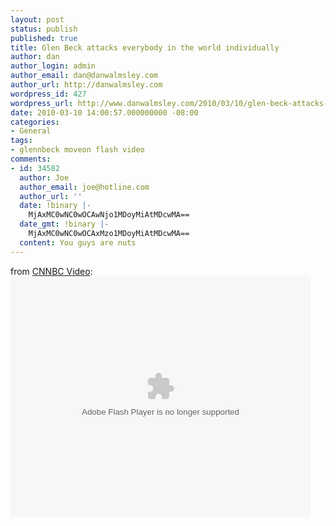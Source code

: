 ```yaml
---
layout: post
status: publish
published: true
title: Glen Beck attacks everybody in the world individually
author: dan
author_login: admin
author_email: dan@danwalmsley.com
author_url: http://danwalmsley.com
wordpress_id: 427
wordpress_url: http://www.danwalmsley.com/2010/03/10/glen-beck-attacks-everybody-in-the-world-individually/
date: 2010-03-10 14:00:57.000000000 -08:00
categories:
- General
tags:
- glennbeck moveon flash video
comments:
- id: 34582
  author: Joe
  author_email: joe@hotline.com
  author_url: ''
  date: !binary |-
    MjAxMC0wNC0wOCAwNjo1MDoyMiAtMDcwMA==
  date_gmt: !binary |-
    MjAxMC0wNC0wOCAxMzo1MDoyMiAtMDcwMA==
  content: You guys are nuts
---
```

from <a href="http://beck.cnnbcvideo.com/">CNNBC Video</a>:
<object id="viralVideo" style="visibility: visible;" classid="clsid:d27cdb6e-ae6d-11cf-96b8-444553540000" width="480" height="385" codebase="http://download.macromedia.com/pub/shockwave/cabs/flash/swflash.cab#version=6,0,40,0"><param name="wmode" value="transparent" /><param name="allowScriptAccess" value="always" /><param name="flashvars" value="dataURL=http%3A%2F%2Fbeck.cnnbcvideo.com%2Fembed.xml%3Fbv_id%3Db|61030-2HFYxax&amp;autoPlay=0" /><param name="src" value="http://cf.cnnbcvideo.com/embed.swf" /><param name="allowfullscreen" value="true" /><embed id="viralVideo" style="visibility: visible;" type="application/x-shockwave-flash" width="480" height="385" src="http://cf.cnnbcvideo.com/embed.swf" allowfullscreen="true" flashvars="dataURL=http%3A%2F%2Fbeck.cnnbcvideo.com%2Fembed.xml%3Fbv_id%3Db|61030-2HFYxax&amp;autoPlay=0" allowscriptaccess="always" wmode="transparent"></embed></object>

